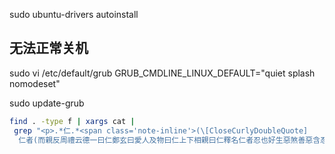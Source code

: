  

sudo ubuntu-drivers autoinstall



## 无法正常关机



sudo vi /etc/default/grub
GRUB_CMDLINE_LINUX_DEFAULT="quiet splash nomodeset"

sudo update-grub



```bash
find . -type f | xargs cat | 
 grep "<p>.*仁.*<span class='note-inline'>(\[CloseCurlyDoubleQuote]
  仁者(而親反周禮云德一曰仁鄭玄曰愛人及物曰仁上下相親曰仁釋名仁者忍也好生惡煞善惡含忍也)。
```

